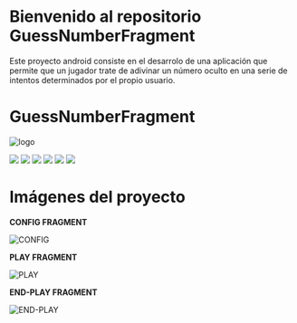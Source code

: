 # Bienvenido al repositorio GuessNumberFragment

Este proyecto android consiste en el desarrolo de una aplicación que permite que un jugador trate de adivinar un número oculto en una serie de intentos determinados por el propio usuario. 

# GuessNumberFragment

![logo](https://user-images.githubusercontent.com/93000360/196013907-14591afe-5748-4bab-bd44-fd317647c4b5.png)

![](https://img.shields.io/github/stars/pandao/editor.md.svg) ![](https://img.shields.io/github/forks/pandao/editor.md.svg) ![](https://img.shields.io/github/tag/pandao/editor.md.svg) ![](https://img.shields.io/github/release/pandao/editor.md.svg) ![](https://img.shields.io/github/issues/pandao/editor.md.svg) ![](https://img.shields.io/bower/v/editor.md.svg)

# Imágenes del proyecto

**CONFIG FRAGMENT**

![CONFIG](https://user-images.githubusercontent.com/93000360/200094847-54bfa5b4-6f19-47d9-a2eb-4afee35c795c.png)


**PLAY FRAGMENT**

![PLAY](https://user-images.githubusercontent.com/93000360/200094884-b45aa64e-7ec7-43e9-a5ca-695f5c85441d.png)


**END-PLAY FRAGMENT**

![END-PLAY](https://user-images.githubusercontent.com/93000360/200094949-8762f810-ad3f-42dc-b265-145c50897c4f.png)
